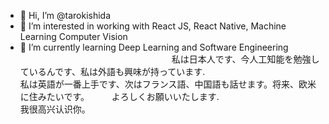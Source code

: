 - 👋 Hi, I’m @tarokishida
- 👀 I’m interested in working with React JS, React Native, Machine Learning Computer Vision
- 🌱 I’m currently learning Deep Learning and Software Engineering  　　　　　　　　　　　　　　　　　
私は日本人です、今人工知能を勉強しているんです、私は外語も興味が持っています.  
私は英語が一番上手です、次はフランス語、中国語も話せます。将来、欧米に住みたいです。  　　
よろしくお願いいたします.  
我很高兴认识你。  　　

<!---
tarokishida/tarokishida is a ✨ special ✨ repository because its `README.md` (this file) appears on your GitHub profile.
You can click the Preview link to take a look at your changes.
--->
